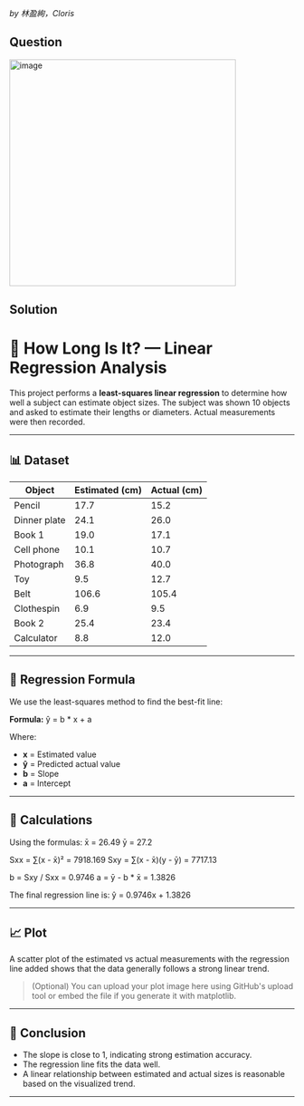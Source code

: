*by 林盈絢，Cloris*

## Question
<img width="400" alt="image" src="https://github.com/user-attachments/assets/d11f3172-722c-4d81-92c9-8e505586bf0f" />

## Solution
# 📏 How Long Is It? — Linear Regression Analysis

This project performs a **least-squares linear regression** to determine how well a subject can estimate object sizes. The subject was shown 10 objects and asked to estimate their lengths or diameters. Actual measurements were then recorded.

---

## 📊 Dataset

| Object       | Estimated (cm) | Actual (cm) |
|--------------|----------------|-------------|
| Pencil       | 17.7           | 15.2        |
| Dinner plate | 24.1           | 26.0        |
| Book 1       | 19.0           | 17.1        |
| Cell phone   | 10.1           | 10.7        |
| Photograph   | 36.8           | 40.0        |
| Toy          | 9.5            | 12.7        |
| Belt         | 106.6          | 105.4       |
| Clothespin   | 6.9            | 9.5         |
| Book 2       | 25.4           | 23.4        |
| Calculator   | 8.8            | 12.0        |

---

## 📐 Regression Formula

We use the least-squares method to find the best-fit line:

**Formula:**
ŷ = b * x + a

Where:
- **x** = Estimated value
- **ŷ** = Predicted actual value
- **b** = Slope
- **a** = Intercept

---

## 🧮 Calculations

Using the formulas:
x̄ = 26.49 ȳ = 27.2

Sxx = ∑(x - x̄)² = 7918.169 Sxy = ∑(x - x̄)(y - ȳ) = 7717.13

b = Sxy / Sxx = 0.9746 a = ȳ - b * x̄ = 1.3826

The final regression line is:
ŷ = 0.9746x + 1.3826


---

## 📈 Plot

A scatter plot of the estimated vs actual measurements with the regression line added shows that the data generally follows a strong linear trend.

> (Optional) You can upload your plot image here using GitHub's upload tool or embed the file if you generate it with matplotlib.

---

## 📌 Conclusion

- The slope is close to 1, indicating strong estimation accuracy.
- The regression line fits the data well.
- A linear relationship between estimated and actual sizes is reasonable based on the visualized trend.

---
